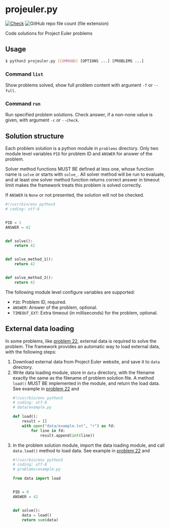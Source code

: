 # projeuler.py

[![Check](https://github.com/flily/projeuler.py/actions/workflows/ci.yaml/badge.svg)](https://github.com/flily/projeuler.py/actions/workflows/ci.yaml)
![GitHub repo file count (file extension)](https://img.shields.io/github/directory-file-count/flily/projeuler.py/problems?label=Solved)

Code solutions for Project Euler problems


## Usage
```bash
$ python3 projeuler.py [COMMAND] [OPTIONS ...] [PROBLEMS ...]
```

### Command `list`

Show problems solved, show full problem content  with argument `-f` or `--full`.

### Command `run`

Run specified problem solutions. Check answer, if a non-none value is given, with argument `-c` or
`--check`.

## Solution structure

Each problem solution is a python module in `problems` directory. Only two module level variables
`PID` for problem ID and `ANSWER` for answer of the problem.

Solver method functions MUST BE defined at less one, whose function name is `solve` or starts with
`solve_`. All solver method will be run to evaluate, and at least one solver method function
returns correct answer in timeout limit makes the framework treats this problem is solved correctly.

If `ANSWER` is `None` or not presented, the solution will not be checked.

```python
#!/usr/bin/env python3
# coding: utf-8


PID = 1
ANSWER = 42


def solve():
    return 42


def solve_method_1():
    return 42


def solve_method_2():
    return 42


```

The following module level configure variables are supported:
- `PID`: Problem ID, required.
- `ANSWER`: Answer of the problem, optional.
- `TIMEOUT_EXT`: Extra timeout (in milliseconds) for the problem, optional.


## External data loading

In some problems, like [problem 22](problems/p0022.py), external data is required to
solve the problem. The framework provides an automatic way to load external data, with the
following steps:

1.  Download external data from Project Euler website, and save it to `data` directory.
2.  Write data loading module, store in `data` directory, with the filename exactly the same as
    the filename of problem solution file. A method `load()` MUST BE implemented in the module, and
    return the load data. See example in [problem 22](data/p0022.py) and
    ```python
    #!/usr/bin/env python3
    # coding: utf-8
    # data/example.py
    
    def load():
        result = []
        with open("data/example.txt", "r") as fd:
            for line in fd:
                result.append(int(line))
    ```
3.  In the problem solution module, import the data loading module, and call `data.load()` method to
    load data. See example in [problem 22](problems/p0022.py) and
    ```python
    #!/usr/bin/env python3
    # coding: utf-8
    # problems/example.py
    
    from data import load
    
    
    PID = 0
    ANSWER = 42
    
    
    def solve():
        data = load()
        return sum(data)
    ```
